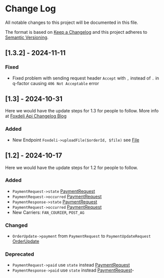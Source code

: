 
# Change Log
All notable changes to this project will be documented in this file.

The format is based on [Keep a Changelog](http://keepachangelog.com/)
and this project adheres to [Semantic Versioning](http://semver.org/).

## [1.3.2] - 2024-11-11

### Fixed

- Fixed problem with sending request header `Accept` with `,` instead of `.` in q-factor causing `406 Not Acceptable` error

## [1.3] - 2024-10-31
Here we would have the update steps for 1.3 for people to follow.
More info at [Foxdeli Api Changelog Blog](https://api.foxdeli.com/changelog/addorderfiles)

### Added

- New Endpoint `Foxdeli->uploadFile($orderId, $file)` see [File]([docs/Model/PaymentRequest.md](https://api.foxdeli.com/changelog/addorderfiles))

## [1.2] - 2024-10-17
Here we would have the update steps for 1.2 for people to follow.

### Added

- `PaymentRequest->state` [PaymentRequest](docs/Model/PaymentRequest.md)
- `PaymentRequest->occurred` [PaymentRequest](docs/Model/PaymentRequest.md)
- `PaymentResponse->state` [PaymentRequest](docs/Model/PaymentResponse.md)
- `PaymentRequest->occurred` [PaymentRequest](docs/Model/PaymentResponse.md)
- New Carriers: `FAN_COURIER`, `POST_AG`

### Changed

- `OrderUpdate->payment` from `PaymentRequest` to `PaymentUpdateRequest` [OrderUpdate](docs/Model/OrderUpdate.md)

### Deprecated

- `PaymentRequest->paid` use `state` instead [PaymentRequest](docs/Model/PaymentRequest.md)
- `PaymentResponse->paid` use `state` instead [PaymentRequest](docs/Model/PaymentResponse.md)-
